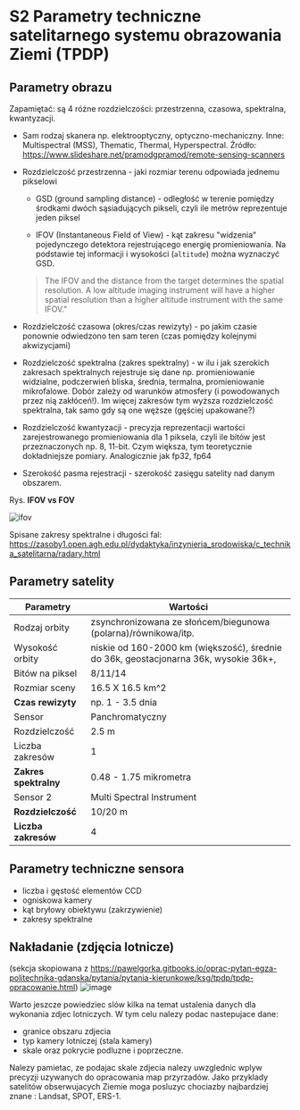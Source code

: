 # S2 Parametry techniczne satelitarnego systemu obrazowania Ziemi (TPDP)


## Parametry obrazu
Zapamiętać: są 4 różne rozdzielczości: przestrzenna, czasowa, spektralna, kwantyzacji. 

- Sam rodzaj skanera np. elektrooptyczny, optyczno-mechaniczny. Inne: Multispectral (MSS), Thematic, Thermal, Hyperspectral. Źródło:  https://www.slideshare.net/pramodgpramod/remote-sensing-scanners

- Rozdzielczość przestrzenna - jaki rozmiar terenu odpowiada jednemu pikselowi
	- GSD (ground sampling distance) - odległość w terenie pomiędzy środkami dwóch sąsiadujących pikseli, czyli ile metrów reprezentuje jeden piksel
	
	- IFOV (Instantaneous Field of View) - kąt zakresu "widzenia" pojedynczego detektora rejestrującego energię promieniowania. Na podstawie tej informacji i wysokości (`altitude`) można wyznaczyć GSD.

	> The IFOV and the distance from the target determines the spatial resolution. A low altitude imaging instrument will have a higher spatial resolution than a higher altitude instrument with the same IFOV."

- Rozdzielczość czasowa (okres/czas rewizyty) - po jakim czasie ponownie odwiedzono ten sam teren (czas pomiędzy kolejnymi akwizycjami)

- Rozdzielczość spektralna (zakres spektralny) - w ilu i jak szerokich zakresach spektralnych rejestruje się dane np. promieniowanie widzialne, podczerwień bliska, średnia, termalna, promieniowanie mikrofalowe. Dobór zależy od warunków atmosfery (i powodowanych przez nią zakłóceń!). Im więcej zakresów tym wyższa rozdzielczość spektralna, tak samo gdy są one węższe (gęściej upakowane?)

- Rozdzielczość kwantyzacji - precyzja reprezentacji wartości zarejestrowanego promieniowania dla 1 piksela, czyli ile bitów jest przeznaczonych np. 8, 11-bit. Czym większa, tym teoretycznie dokładniejsze pomiary. Analogicznie jak fp32, fp64

- Szerokość pasma rejestracji - szerokość zasięgu satelity nad danym obszarem.

Rys. **IFOV vs FOV**

![ifov](http://www.fao.org/3/t0355e/T0355E16.gif)


Spisane zakresy spektralne i długości fal: https://zasoby1.open.agh.edu.pl/dydaktyka/inzynieria_srodowiska/c_technika_satelitarna/radary.html

## Parametry satelity

| Parametry         | Wartości                                                                             |
|-------------------|--------------------------------------------------------------------------------------|
| Rodzaj orbity     | zsynchronizowana ze słońcem/biegunowa (polarna)/równikowa/itp.                       |
| Wysokość orbity   | niskie od 160-2000 km (większość), średnie do 36k, geostacjonarna 36k, wysokie 36k+, |
| Bitów na piksel   | 8/11/14                                                                              |
| Rozmiar sceny     | 16.5 X 16.5 km^2                                                                     |
| **Czas rewizyty**     | np. 1 - 3.5 dnia                                                                     |
| Sensor            | Panchromatyczny                                                                      |
| Rozdzielczość     | 2.5 m                                                                                |
| Liczba zakresów   | 1                                                                                    |
| **Zakres spektralny** | 0.48 - 1.75 mikrometra                                                               |
| Sensor 2          | Multi Spectral Instrument                                                            |
| **Rozdzielczość**     | 10/20 m                                                                              |
| **Liczba zakresów**   | 4                                                                                    |

## Parametry techniczne sensora
- liczba i gęstość elementów CCD
- ogniskowa kamery
- kąt bryłowy obiektywu (zakrzywienie)
- zakresy spektralne

## Nakładanie (zdjęcia lotnicze)
(sekcja skopiowana z https://pawelgorka.gitbooks.io/oprac-pytan-egza-politechnika-gdanska/pytania/pytania-kierunkowe/ksg/tpdp/tpdp-opracowanie.html)
![image](https://user-images.githubusercontent.com/12485656/68992974-9a862d00-0872-11ea-8652-391a97885c43.png)

Warto jeszcze powiedziec slów kilka na temat ustalenia danych dla wykonania zdjec lotniczych. W tym celu nalezy podac nastepujace dane: 
- granice obszaru zdjecia
- typ kamery lotniczej (stala kamery)
- skale oraz pokrycie podluzne i poprzeczne. 

Nalezy pamietac, ze podajac skale zdjecia nalezy uwzglednic wplyw precyzji uzywanych do opracowania map przyrzadów.
Jako przyklady satelitów obserwujacych Ziemie moga posluzyc chociazby najbardziej znane : Landsat, SPOT, ERS-1.
